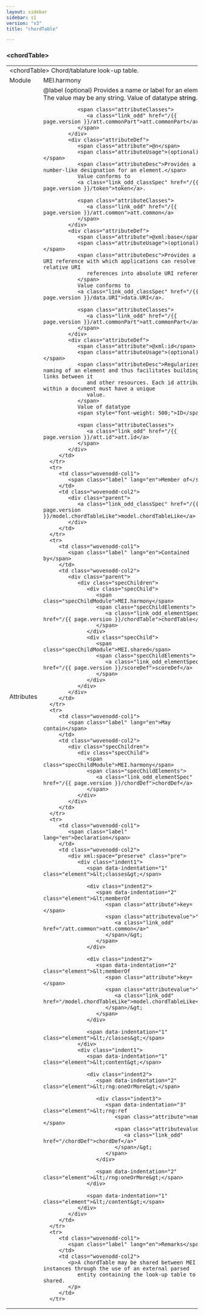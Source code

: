 ```yaml
---
layout: sidebar
sidebar: s1
version: "v3"
title: "chordTable"

---
```


<div class="elementSpec">
   <h3 id="chordTable">&lt;chordTable&gt;</h3>
   <table class="wovenodd">
      <tr>
         <td colspan="2" class="wovenodd-col2">
            <span class="label">&lt;chordTable&gt;</span> Chord/tablature look-up table.
         </td>
      </tr>
      <tr>
         <td class="wovenodd-col1">
            <span class="label" lang="en">Module</span>
         </td>
         <td class="wovenodd-col2">MEI.harmony</td>
      </tr>
      <tr>
         <td class="wovenodd-col1">
            <span class="label" lang="en">Attributes</span>
         </td>
         <td class="wovenodd-col2">
            <div class="attributeDef">
               <span class="attribute">@label</span>
               <span class="attributeUsage">(optional)</span>
               <span class="attributeDesc">Provides a name or label for an element. The value may be any string.</span>
               Value of datatype 
               <span style="font-weight: 500;">string</span>.
               
               <span class="attributeClasses">
                  <a class="link_odd" href="/{{ page.version }}/att.commonPart">att.commonPart</a>
               </span>
            </div>
            <div class="attributeDef">
               <span class="attribute">@n</span>
               <span class="attributeUsage">(optional)</span>
               <span class="attributeDesc">Provides a number-like designation for an element.</span>
               Value conforms to 
               <a class="link_odd_classSpec" href="/{{ page.version }}/token">token</a>.
               
               <span class="attributeClasses">
                  <a class="link_odd" href="/{{ page.version }}/att.common">att.common</a>
               </span>
            </div>
            <div class="attributeDef">
               <span class="attribute">@xml:base</span>
               <span class="attributeUsage">(optional)</span>
               <span class="attributeDesc">Provides a base URI reference with which applications can resolve relative URI
                  references into absolute URI references.
               </span>
               Value conforms to 
               <a class="link_odd_classSpec" href="/{{ page.version }}/data.URI">data.URI</a>.
               
               <span class="attributeClasses">
                  <a class="link_odd" href="/{{ page.version }}/att.commonPart">att.commonPart</a>
               </span>
            </div>
            <div class="attributeDef">
               <span class="attribute">@xml:id</span>
               <span class="attributeUsage">(optional)</span>
               <span class="attributeDesc">Regularizes the naming of an element and thus facilitates building links between it
                  and other resources. Each id attribute within a document must have a unique
                  value.
               </span>
               Value of datatype 
               <span style="font-weight: 500;">ID</span>.
               
               <span class="attributeClasses">
                  <a class="link_odd" href="/{{ page.version }}/att.id">att.id</a>
               </span>
            </div>
         </td>
      </tr>
      <tr>
         <td class="wovenodd-col1">
            <span class="label" lang="en">Member of</span>
         </td>
         <td class="wovenodd-col2">
            <div class="parent">
               <a class="link_odd_classSpec" href="/{{ page.version }}/model.chordTableLike">model.chordTableLike</a>
            </div>
         </td>
      </tr>
      <tr>
         <td class="wovenodd-col1">
            <span class="label" lang="en">Contained by</span>
         </td>
         <td class="wovenodd-col2">
            <div class="parent">
               <div class="specChildren">
                  <div class="specChild">
                     <span class="specChildModule">MEI.harmony</span>
                     <span class="specChildElements">
                        <a class="link_odd_elementSpec" href="/{{ page.version }}/chordTable">chordTable</a>
                     </span>
                  </div>
                  <div class="specChild">
                     <span class="specChildModule">MEI.shared</span>
                     <span class="specChildElements">
                        <a class="link_odd_elementSpec" href="/{{ page.version }}/scoreDef">scoreDef</a>
                     </span>
                  </div>
               </div>
            </div>
         </td>
      </tr>
      <tr>
         <td class="wovenodd-col1">
            <span class="label" lang="en">May contain</span>
         </td>
         <td class="wovenodd-col2">
            <div class="specChildren">
               <div class="specChild">
                  <span class="specChildModule">MEI.harmony</span>
                  <span class="specChildElements">
                     <a class="link_odd_elementSpec" href="/{{ page.version }}/chordDef">chordDef</a>
                  </span>
               </div>
            </div>
         </td>
      </tr>
      <tr>
         <td class="wovenodd-col1">
            <span class="label" lang="en">Declaration</span>
         </td>
         <td class="wovenodd-col2">
            <div xml:space="preserve" class="pre">
               <div class="indent1">
                  <span data-indentation="1" class="element">&lt;classes&gt;</span>
                  
                  <div class="indent2">
                     <span data-indentation="2" class="element">&lt;memberOf 
                        <span class="attribute">key=</span>
                        <span class="attributevalue">"
                           <a class="link_odd" href="/att.common">att.common</a>"
                        </span>/&gt;
                     </span>
                  </div>
                  
                  <div class="indent2">
                     <span data-indentation="2" class="element">&lt;memberOf 
                        <span class="attribute">key=</span>
                        <span class="attributevalue">"
                           <a class="link_odd" href="/model.chordTableLike">model.chordTableLike</a>"
                        </span>/&gt;
                     </span>
                  </div>
                  
                  <span data-indentation="1" class="element">&lt;/classes&gt;</span>
               </div>
               <div class="indent1">
                  <span data-indentation="1" class="element">&lt;content&gt;</span>
                  
                  <div class="indent2">
                     <span data-indentation="2" class="element">&lt;rng:oneOrMore&gt;</span>
                     
                     <div class="indent3">
                        <span data-indentation="3" class="element">&lt;rng:ref 
                           <span class="attribute">name=</span>
                           <span class="attributevalue">"
                              <a class="link_odd" href="/chordDef">chordDef</a>"
                           </span>/&gt;
                        </span>
                     </div>
                     
                     <span data-indentation="2" class="element">&lt;/rng:oneOrMore&gt;</span>
                  </div>
                  
                  <span data-indentation="1" class="element">&lt;/content&gt;</span>
               </div>
            </div>
         </td>
      </tr>
      <tr>
         <td class="wovenodd-col1">
            <span class="label" lang="en">Remarks</span>
         </td>
         <td class="wovenodd-col2">
            <p>A chordTable may be shared between MEI instances through the use of an external parsed
               entity containing the look-up table to be shared.
            </p>
         </td>
      </tr>
   </table>
</div>
